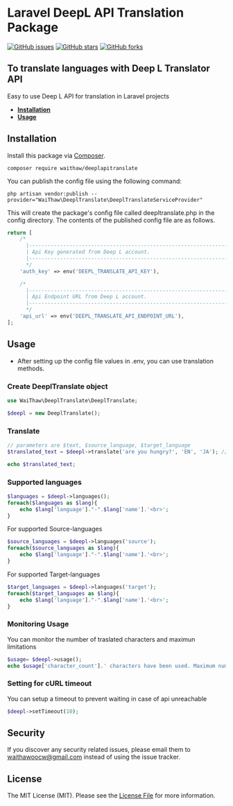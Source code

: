 # Laravel DeepL API Translation Package
[![GitHub issues](https://img.shields.io/github/issues/waithawoo/laravel-deeplapi-translate)](https://github.com/waithawoo/laravel-deeplapi-translate/issues)
[![GitHub stars](https://img.shields.io/github/stars/waithawoo/laravel-deeplapi-translate)](https://github.com/waithawoo/laravel-deeplapi-translate/stargazers)
[![GitHub forks](https://img.shields.io/github/forks/waithawoo/laravel-deeplapi-translate)](https://github.com/waithawoo/laravel-deeplapi-translate/network)


## To translate languages with Deep L Translator API 

Easy to use Deep L API for translation in Laravel projects
 - **[Installation](#installation)**
 - **[Usage](#usage)**

## Installation

Install this package via [Composer](https://getcomposer.org/).

```
composer require waithaw/deeplapitranslate
```
You can publish the config file using the following command:
```
php artisan vendor:publish --provider="WaiThaw\DeeplTranslate\DeeplTranslateServiceProvider"
```
This will create the package's config file called deepltranslate.php in the config directory. The contents of the published config file are as follows.
```php
return [
    /*
      |-------------------------------------------------------------------------------
      | Api Key generated from Deep L account.
      |-------------------------------------------------------------------------------
      */
    'auth_key' => env('DEEPL_TRANSLATE_API_KEY'),

    /*
      |-------------------------------------------------------------------------------
      | Api Endpoint URL from Deep L account.
      |-------------------------------------------------------------------------------
      */
    'api_url' => env('DEEPL_TRANSLATE_API_ENDPOINT_URL'),
];
```

## Usage
- After setting up the config file values in .env, you can use translation methods.

### Create DeeplTranslate object

```php
use WaiThaw\DeeplTranslate\DeeplTranslate;

$deepl = new DeeplTranslate();
```

### Translate
```php
// parameters are $text, $source_language, $target_language
$translated_text = $deepl->translate('are you hungry?', 'EN', 'JA'); // Output translated text string

echo $translated_text;
```

### Supported languages
```php
$languages = $deepl->languages();
foreach($languages as $lang){
    echo $lang['language']."-".$lang['name'].'<br>';
}
```
For supported Source-languages
```php
$source_languages = $deepl->languages('source');
foreach($source_languages as $lang){
    echo $lang['language']."-".$lang['name'].'<br>';
}
```

For supported Target-languages
```php
$target_languages = $deepl->languages('target');
foreach($target_languages as $lang){
    echo $lang['language']."-".$lang['name'].'<br>';
}
```

### Monitoring Usage
You can monitor the number of traslated characters and maximun limitations
```php
$usage= $deepl->usage();
echo $usage['character_count'].' characters have been used. Maximum number of characters that can be translated in the current billing period are '.$usage['character_limit'];
```

### Setting for cURL timeout
You can setup a timeout to prevent waiting in case of api unreachable
```php
$deepl->setTimeout(10);
```

## Security

If you discover any security related issues, please email them to [waithawoocw@gmail.com](mailto:waithawoocw@gmail.com) instead of using the issue tracker.

## License

The MIT License (MIT). Please see the [License File](LICENSE) for more information.

